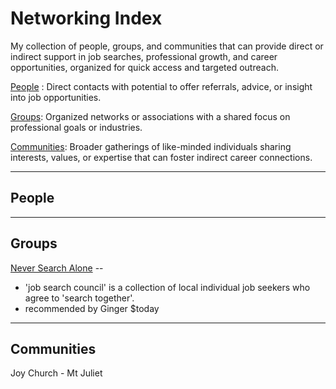 # Networking Index

My collection of people, groups, and communities that can provide direct or indirect support in job searches, professional growth, and career opportunities, organized for quick access and targeted outreach.

 [People](#People) : Direct contacts with potential to offer referrals, advice, or insight into job opportunities.

[Groups](#Groups): Organized networks or associations with a shared focus on professional goals or industries.
   
[Communities](#Communities): Broader gatherings of like-minded individuals sharing interests, values, or expertise that can foster indirect career connections.



---
## People



---
## Groups

[Never Search Alone](https://www.neversearchalone.org/join-jsc) -- 
- 'job search council' is a collection of local individual job seekers who agree to 'search together'. 
- recommended by Ginger $today



---
## Communities

Joy Church - Mt Juliet






   
